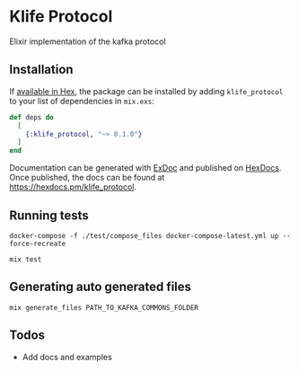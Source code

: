 # Klife Protocol

Elixir implementation of the kafka protocol

## Installation

If [available in Hex](https://hex.pm/docs/publish), the package can be installed
by adding `klife_protocol` to your list of dependencies in `mix.exs`:

```elixir
def deps do
  [
    {:klife_protocol, "~> 0.1.0"}
  ]
end
```

Documentation can be generated with [ExDoc](https://github.com/elixir-lang/ex_doc)
and published on [HexDocs](https://hexdocs.pm). Once published, the docs can
be found at <https://hexdocs.pm/klife_protocol>.

## Running tests

```
docker-compose -f ./test/compose_files docker-compose-latest.yml up --force-recreate

mix test
```

## Generating auto generated files

```
mix generate_files PATH_TO_KAFKA_COMMONS_FOLDER
```

## Todos

- Add docs and examples

